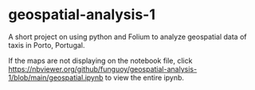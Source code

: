 # geospatial-analysis-1

A short project on using python and Folium to analyze geospatial data of taxis in Porto, Portugal.

If the maps are not displaying on the notebook file, click https://nbviewer.org/github/funguoy/geospatial-analysis-1/blob/main/geospatial.ipynb 
to view the entire ipynb.

